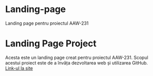 # Landing-page
Landing page pentru proiectul AAW-231
# Landing Page Project  
Acesta este un landing page creat pentru proiectul AAW-231. Scopul acestui proiect este de a învăța dezvoltarea web și utilizarea GitHub.  
[Link-ul la site](https://shenn3ru.github.io/Landing-page/)
